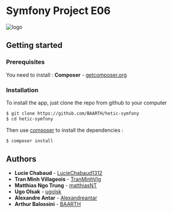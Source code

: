 # Symfony Project E06

![logo](https://symfony.com/logos/symfony_black_02.png)

## Getting started

### Prerequisites
You need to install :
**Composer** - [getcomposer.org](https://getcomposer.org/download/)

### Installation
To install the app, just clone the repo from github to your computer
```sh
$ git clone https://github.com/BAARTH/hetic-symfony
$ cd hetic-symfony
```
Then use [composer](https://getcomposer.org/download/) to install the dependencies :

```sh
$ composer install
```

## Authors

* **Lucie Chabaud** - [LucieChabaud1312](https://github.com/LucieChabaud1312)
* **Tran Minh Villageois** - [TranMinhVlg](https://github.com/TranMinhVlg)
* **Matthias Ngo Trung** - [matthiasNT](https://github.com/matthiasNT)
* **Ugo Olsak** - [ugolsk](https://github.com/ugolsk)
* **Alexandre Antar** - [Alexandreantar](https://github.com/Alexandreantar)
* **Arthur Balossini** - [BAARTH](https://github.com/BAARTH)